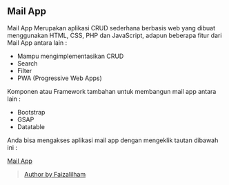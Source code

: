 ## Mail App

Mail App Merupakan aplikasi CRUD sederhana berbasis web  yang dibuat menggunakan HTML, CSS, PHP dan JavaScript, adapun beberapa fitur dari Mail App antara lain :

* Mampu mengimplementasikan CRUD
* Search
* Filter
* PWA (Progressive Web Apps)


Komponen atau Framework tambahan  untuk membangun mail app antara lain :

* Bootstrap
* GSAP
* Datatable

Anda bisa mengakses aplikasi mail app dengan mengeklik tautan dibawah ini :

[Mail App](https://is-mail.herokuapp.com)


> [Author by Faizalilham](https://www.instagram.com/faizalfalakh/) 
